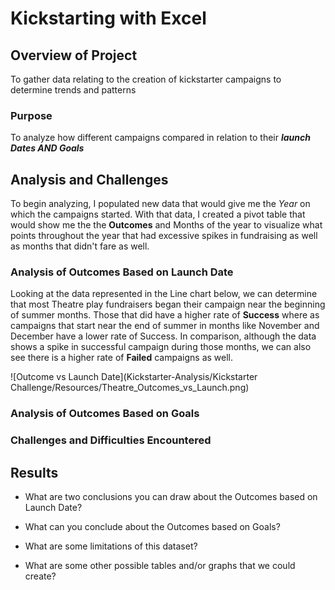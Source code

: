 # Kickstarting with Excel

## Overview of Project

To gather data relating to the creation of kickstarter campaigns to determine trends and patterns 

### Purpose

To analyze how different campaigns compared in relation to their ***launch Dates AND Goals*** 

## Analysis and Challenges

To begin analyzing, I populated new data that would give me the _Year_ on which the campaigns started. With that data, I created a pivot table that would show me the  the **Outcomes** and Months of the year to visualize what points throughout the year that had excessive spikes in fundraising as well as months that didn't fare as well. 

### Analysis of Outcomes Based on Launch Date

Looking at the data represented in the Line chart below, we can determine that most Theatre play fundraisers began their campaign near the beginning of summer months.  Those that did have a higher rate of **Success** where as campaigns that start near the end of summer in months like November and December have a lower rate of Success. In comparison, although the data shows a spike in successful campaign during those months, we can also see there is a higher rate of **Failed** campaigns as well. 

![Outcome vs Launch Date](Kickstarter-Analysis/Kickstarter Challenge/Resources/Theatre_Outcomes_vs_Launch.png)


### Analysis of Outcomes Based on Goals

### Challenges and Difficulties Encountered

## Results

- What are two conclusions you can draw about the Outcomes based on Launch Date?

- What can you conclude about the Outcomes based on Goals?

- What are some limitations of this dataset?

- What are some other possible tables and/or graphs that we could create?
